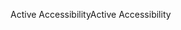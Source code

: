 <span data-ttu-id="4d7dd-101">Active Accessibility</span><span class="sxs-lookup"><span data-stu-id="4d7dd-101">Active Accessibility</span></span>